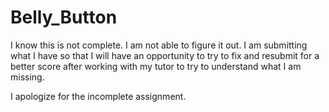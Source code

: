 # Belly_Button
I know this is not complete.  I am not able to figure it out.  I am submitting what I have so that I will have an opportunity to try to fix and resubmit for a better score after working with my tutor to try to understand what I am missing.

I apologize for the incomplete assignment.
